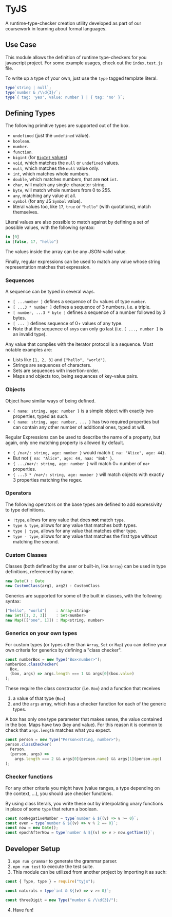 # TyJS

A runtime-type-checker creation utility developed as part of our coursework in
learning about formal languages.

## Use Case

This module allows the definition of runtime type-checkers for you javascript
project.
For some example usages, check out the `index.test.js` file.

To write up a type of your own, just use the `type` tagged template literal.

```js
type`string | null`;
type`number & /\\d{3}/`;
type`{ tag: 'yes', value: number } | { tag: 'no' }`;
```

## Defining Types

The following primitive types are supported out of the box.

- `undefined` (just the `undefined` value).
- `boolean`.
- `number`.
- `function`.
- `bigint` (for [`BigInt` values](https://developer.mozilla.org/en-US/docs/Web/JavaScript/Reference/Global_Objects/BigInt))
- `void`, which matches the `null` or `undefined` values.
- `null`, which matches the `null` value only.
- `int`, which matches whole numbers.
- `double`, which matches numbers, that are **not** `int`.
- `char`, will match any single-character string.
- `byte`, will match whole numbers from 0 to 255.
- `any`, matching any value at all.
- `symbol` (for any JS `Symbol` value).
- literal values too, like `17`, `true` or `"hello"` (with quotations), match
  themselves.

Literal values are also possible to match against by defining a set of possible
values, with the following syntax:

```js
in [0]
in [false, 17, "hello"]
```

The values inside the array can be any JSON-valid value.

Finally, regular expressions can be used to match any value whose string
representation matches that expression.

### Sequences

A sequence can be typed in several ways.

- `[ ...number ]` defines a sequence of 0+ values of type `number`.
- `[ ...3 * number ]` defines a sequence of 3 numbers, i.e. a triple.
- `[ number, ...3 * byte ]` defines a sequence of a number followed by 3 bytes.
- `[ ... ]` defines sequence of 0+ values of any type.
- Note that the sequence of `any`s can only go last (i.e. `[ ..., number ]` is
  an invalid type).

Any value that complies with the iterator protocol is a sequence.
Most notable examples are:

- Lists like `[1, 2, 3]` and `["hello", "world"]`.
- Strings are sequences of characters.
- Sets are sequences with insertion-order.
- Maps and objects too, being sequences of key-value pairs.

### Objects

Object have similar ways of being defined.

- `{ name: string, age: number }` is a simple object with exactly two
  properties, typed as such.
- `{ name: string, age: number, ... }` has two required properties but can
  contain any other number of additional ones, typed at will.

Regular Expressions can be used to describe the name of a property, but again,
only one matching property is allowed by default.

- `{ /na+/: string, age: number }` would match `{ na: "Alice", age: 44}`.
- But not `{ na: "Alice", age: 44, naa: "Bob" }`.
- `{ .../na+/: string, age: number }` will match 0+ number of `na+` properties.
- `{ ...3 * /na+/: string, age: number }` will match objects with exactly 3
  properties matching the regex.

### Operators

The following operators on the base types are defined to add expressivity to
type definitions.

- `!type`, allows for any value that does **not** match `type`.
- `type & type`, allows for any value that matches both types.
- `type | type`, allows for any value that matches either type.
- `type - type`, allows for any value that matches the first type
  without matching the second.

### Custom Classes

Classes (both defined by the user or built-in, like `Array`) can be used in type
definitions, referenced by name.

```js
new Date() : Date
new CustomClass(arg1, arg2) : CustomClass
```

Generics are supported for some of the built in classes, with the following
syntax:

```js
["hello", "world"]    : Array<string>
new Set([1, 2, 3])    : Set<number>
new Map([["one", 1]]) : Map<string, number>
```

### Generics on your own types

For custom types (or types other than `Array`, `Set` or `Map`) you can define
your own criteria for generics by defining a "class checker".

```js
const numberBox = new Type("Box<number>");
numberBox.classChecker(
  Box,
  (box, args) => args.length === 1 && args[0](box.value)
);
```

These require the class constructor (i.e. `Box`) and a function that receives

1. a value of that type (`Box`)
2. and the `args` array, which has a checker function for each of the generic
   types.

A box has only one type parameter that makes sense, the value contained in the
box.
Maps have two (key and value).
For this reason it is common to check that `args.length` matches what you
expect.

```js
const person = new Type("Person<string, number>");
person.classChecker(
  Person,
  (person, args) =>
    args.length === 2 && args[0](person.name) && args[1](person.age)
);
```

### Checker functions

For any other criteria you might have (value ranges, a type depending on the
context, ...), you should use checker functions.

By using class literals, you write these out by interpolating unary functions in
place of some `type` that return a boolean.

```js
const nonNegativeNumber = type`number & ${(v) => v >= 0}`;
const even = type`number & ${(v) => v % 2 == 0}`;
const now = new Date();
const epochAfterNow = type`number & ${(v) => v > now.getTime()}`;
```

## Developer Setup

1. `npm run grammar` to generate the grammar parser.
2. `npm run test` to execute the test suite.
3. This module can be utilized from another project by importing it as such:

```js
const { Type, type } = require("tyjs");

const naturals = type`int & ${(v) => v >= 0}`;

const threeDigit = new Type("number & /\\d{3}/");
```

4. Have fun!
